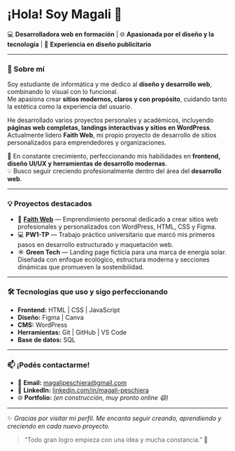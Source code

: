 # ¡Hola! Soy Magali 👋  

💻 **Desarrolladora web en formación** | 🌐 **Apasionada por el diseño y la tecnología** | 🎨 **Experiencia en diseño publicitario**

---

### 🌸 Sobre mí
Soy estudiante de informática y me dedico al **diseño y desarrollo web**, combinando lo visual con lo funcional.  
Me apasiona crear **sitios modernos, claros y con propósito**, cuidando tanto la estética como la experiencia del usuario.

He desarrollado varios proyectos personales y académicos, incluyendo **páginas web completas, landings interactivas y sitios en WordPress**.  
Actualmente lidero **Faith Web**, mi propio proyecto de desarrollo de sitios personalizados para emprendedores y organizaciones.

🚀 En constante crecimiento, perfeccionando mis habilidades en **frontend, diseño UI/UX y herramientas de desarrollo modernas**.  
💡 Busco seguir creciendo profesionalmente dentro del área del **desarrollo web**.

---

### 💡 Proyectos destacados

- 🌟 **[Faith Web](#)** — Emprendimiento personal dedicado a crear sitios web profesionales y personalizados con WordPress, HTML, CSS y Figma.  
- 💻 **PW1-TP** — Trabajo práctico universitario que marcó mis primeros pasos en desarrollo estructurado y maquetación web.  
- ☀️ **Green Tech** — Landing page ficticia para una marca de energía solar. Diseñada con enfoque ecológico, estructura moderna y secciones dinámicas que promueven la sostenibilidad.  
---

### 🛠️ Tecnologías que uso y sigo perfeccionando
- **Frontend:** HTML | CSS | JavaScript  
- **Diseño:** Figma | Canva  
- **CMS:** WordPress  
- **Herramientas:** Git | GitHub | VS Code  
- **Base de datos:** SQL 

---

### 📫 ¡Podés contactarme!
- 📧 **Email:** [magalipeschiera@gmail.com](mailto:magalipeschiera@gmail.com)  
- 💼 **LinkedIn:** [linkedin.com/in/magali-peschiera](https://www.linkedin.com/in/magali-peschiera-2a074130a/)  
- 🌐 **Portfolio:** *(en construcción, muy pronto online 😄)*  

---

✨ _Gracias por visitar mi perfil. Me encanta seguir creando, aprendiendo y creciendo en cada nuevo proyecto._  
> “Todo gran logro empieza con una idea y mucha constancia.” 🚀

